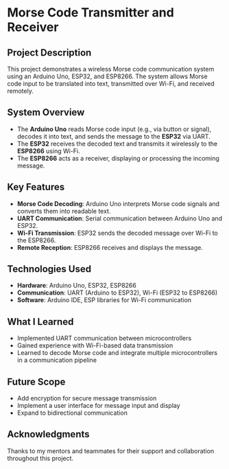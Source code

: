 # Morse Code Transmitter and Receiver

## Project Description
This project demonstrates a wireless Morse code communication system using an Arduino Uno, ESP32, and ESP8266. The system allows Morse code input to be translated into text, transmitted over Wi-Fi, and received remotely.

## System Overview
- The **Arduino Uno** reads Morse code input (e.g., via button or signal), decodes it into text, and sends the message to the **ESP32** via UART.
- The **ESP32** receives the decoded text and transmits it wirelessly to the **ESP8266** using Wi-Fi.
- The **ESP8266** acts as a receiver, displaying or processing the incoming message.

## Key Features
- **Morse Code Decoding**: Arduino Uno interprets Morse code signals and converts them into readable text.
- **UART Communication**: Serial communication between Arduino Uno and ESP32.
- **Wi-Fi Transmission**: ESP32 sends the decoded message over Wi-Fi to the ESP8266.
- **Remote Reception**: ESP8266 receives and displays the message.

## Technologies Used
- **Hardware**: Arduino Uno, ESP32, ESP8266
- **Communication**: UART (Arduino to ESP32), Wi-Fi (ESP32 to ESP8266)
- **Software**: Arduino IDE, ESP libraries for Wi-Fi communication

## What I Learned
- Implemented UART communication between microcontrollers
- Gained experience with Wi-Fi-based data transmission
- Learned to decode Morse code and integrate multiple microcontrollers in a communication pipeline

## Future Scope
- Add encryption for secure message transmission
- Implement a user interface for message input and display
- Expand to bidirectional communication

## Acknowledgments
Thanks to my mentors and teammates for their support and collaboration throughout this project.

